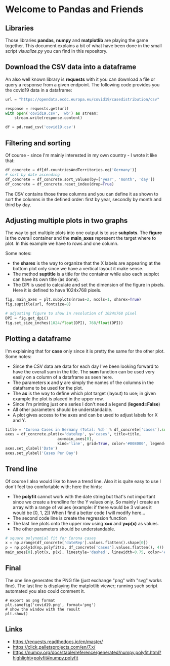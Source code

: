 # Welcome to Pandas and Friends

## Libraries

Those libraries **pandas**, **numpy** and **matplotlib**
are playing the game together. This document explains a bit
of what have been done in the small script *visualize.py*
you can find in this repository.

## Download the CSV data into a dataframe

An also well known library is **requests** with it you
can download a file or query a response from a given
endpoint. The following code provides you the covid19 data
in a dataframe:

```python
url = "https://opendata.ecdc.europa.eu/covid19/casedistribution/csv"

response = requests.get(url)
with open('covid19.csv', 'wb') as stream:
    stream.write(response.content)

df = pd.read_csv('covid19.csv')
```

## Filtering and sorting

Of course - since I'm mainly interested in my own country -
I wrote it like that:

```python
df_concrete = df[df.countriesAndTerritories.eq('Germany')]
# sort by date ascending
df_concrete = df_concrete.sort_values(by=['year', 'month', 'day'])
df_concrete = df_concrete.reset_index(drop=True)
```

The CSV contains those three columns and you can define it as shown
to sort the columns in the defined order: first by year, secondly by month
and third by day.

## Adjusting multiple plots in two graphs

The way to get multiple plots into one output is to use **subplots**.
The **figure** is the overall container and the **main_axes** represent
the target where to plot. In this example we have to rows and one column.

Some notes:
 - the **sharex** is the way to organize that the X labels are appearing at
   the bottom plot only since we have a vertical layout it make sense.
 - The method **suptitle** is a title for the container while also each
   subplot can have its own title (as done).
 - The DPI is used to calculate and set the dimension of the figure in
   pixels. Here it is defined to have 1024x768 pixels.

```python
fig, main_axes = plt.subplots(nrows=2, ncols=1, sharex=True)
fig.suptitle(url, fontsize=8)

# adjusting figure to show in resolution of 1024x768 pixel
DPI = fig.get_dpi()
fig.set_size_inches(1024/float(DPI), 768/float(DPI))
```

## Plotting a dataframe

I'm explaining that for **case** only since it is pretty the same for
the other plot. Some notes:

 - Since the CSV data are data for each day I've been looking forward
   to have the overall sum in the title. The **sum** function can be
   used very easily on a column of a dataframe as seen here.
 - The parameters **x** and **y** are simply the names of the columns
   in the dataframe to be used for the plot.
 - The **ax** is the way to define which plot target (layout) to use;
   in given example the plot is placed in the upper row.
 - Since I'm printing just one series I don't need a legend (**legend=False**)
 - All other parameters should be understandable.
 - A plot gives access to the axes and can be used to adjust labels for X and Y.

```python
title = 'Corona Cases in Germany (Total: %d)' % df_concrete['cases'].sum()
axes = df_concrete.plot(x='dateRep', y='cases', title=title,
                       ax=main_axes[0],
                       kind='line', grid=True, color='#008000', legend=False)
axes.set_xlabel('Date')
axes.set_ylabel('Cases Per Day')
```

## Trend line

Of course I also would like to have a trend line. Also it is quite easy to use
I don't feel too comfortable with; here the hints:

 - The **polyfit** cannot work with the date string but that's not important
   since we create a trendline for the Y values only. So mainly I create an
   array with a range of values (example: if there would be 3 values it would be [0, 1, 2])
   When I find a better code I will modify here...
 - The second code line is create the regression function
 - The last line plots onto the upper row using **x=x** and **y=p(x)** as values.
 - The other parameters should be understandable.

```python
# square polynomial fit for Corona cases
x = np.arange(df_concrete['dateRep'].values.flatten().shape[0])
p = np.poly1d(np.polyfit(x, df_concrete['cases'].values.flatten(), 4))
main_axes[0].plot(x, p(x), linestyle='dashed', linewidth=0.75, color='#800000')
```

## Final

The one line generates the PNG file (just exchange "png" with "svg" works fine).
The last line is displaying the matplotlib viewer; running such script
automated you also could comment it.

```
# export as png format
plt.savefig('covid19.png', format='png')
# show the window with the result
plt.show()
```

## Links

 - https://requests.readthedocs.io/en/master/
 - https://click.palletsprojects.com/en/7.x/
 - https://numpy.org/doc/stable/reference/generated/numpy.polyfit.html?highlight=polyfit#numpy.polyfit
